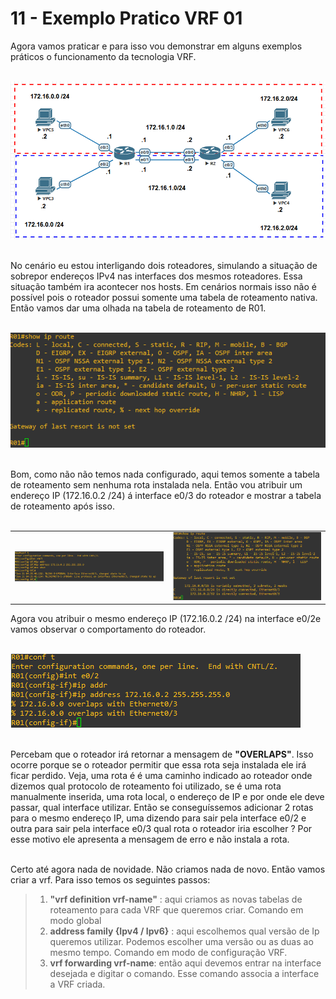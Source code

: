 # 11 - Exemplo Pratico VRF 01

Agora vamos praticar e para isso vou demonstrar em alguns exemplos práticos o funcionamento da tecnologia VRF. <br></br>

![CENÁRIO](Imagens/01.png) <br></br>

No cenário eu estou interligando dois roteadores, simulando a situação de sobrepor endereços IPv4 nas interfaces dos mesmos roteadores. Essa situação também ira acontecer nos hosts. Em cenários normais isso não é possível pois o roteador possui somente uma tabela de roteamento nativa. Então vamos dar uma olhada na tabela de roteamento de R01. <br></br>

![R01](Imagens/02.png) <br></br>

Bom, como não não temos nada configurado, aqui temos somente a tabela de roteamento sem nenhuma rota instalada nela. Então vou atribuir um endereço IP (172.16.0.2 /24) á interface e0/3 do roteador e mostrar a tabela de roteamento após isso. <br></br>

<table>
       <tr>
           <td width="50%"><img src="Imagens/03.png"></img></td>
           <td width="50%"><img src="Imagens/04.png"></img></td>
       </tr>
</table>

Agora vou atribuir o mesmo endereço IP (172.16.0.2 /24) na interface e0/2e vamos observar o comportamento do roteador. <br></br>

![E0/2](Imagens/05.png) <br></br>

Percebam que o roteador irá retornar a mensagem de **"OVERLAPS"**. Isso ocorre porque se o roteador permitir que essa rota seja instalada ele irá ficar perdido. Veja, uma rota é é uma caminho indicado ao roteador onde dizemos qual protocolo de roteamento foi utilizado, se é uma rota manualmente inserida, uma rota local, o endereço de IP e por onde ele deve passar, qual interface utilizar. Então se conseguíssemos adicionar 2 rotas para o mesmo endereço IP, uma dizendo para sair pela interface e0/2 e outra para sair pela interface e0/3 qual rota o roteador iria escolher ? Por esse motivo ele apresenta a mensagem de erro e não instala a rota. <br></br>

Certo até agora nada de novidade. Não criamos nada de novo. Então vamos criar a vrf. Para isso temos os seguintes passos:

> 01. **"vrf definition vrf-name"** : aqui criamos as novas tabelas de roteamento para cada VRF que queremos criar. Comando em modo global
> 02. **address family {Ipv4 / Ipv6}** : aqui escolhemos qual versão de Ip queremos utilizar. Podemos escolher uma versão ou as duas ao mesmo tempo. Comando em modo de configuração VRF.
> 03. **vrf forwarding vrf-name**: então aqui devemos entrar na interface desejada e digitar o comando. Esse comando associa a interface a VRF criada.

